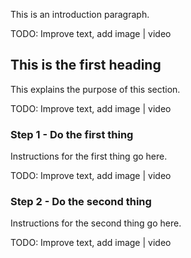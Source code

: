 This is an introduction paragraph.

<div style="background='yellow'">TODO: Improve text, add image | video</div>

## This is the first heading

This explains the purpose of this section.

<div style="background='yellow'">TODO: Improve text, add image | video</div>

### Step 1 - Do the first thing

Instructions for the first thing go here.

<div style="background='yellow'">TODO: Improve text, add image | video</div>

### Step 2 - Do the second thing

Instructions for the second thing go here.

<div style="background='yellow'">TODO: Improve text, add image | video</div>